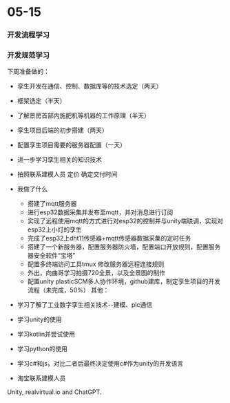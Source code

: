 # 05-15
### 开发流程学习
### 开发规范学习


下周准备做的：
- 孪生开发在通信、控制、数据库等的技术选定（两天）
- 框架选定（半天）
- 了解景房首部内施肥机等机器的工作原理（半天）
- 孪生项目后端的初步搭建（两天）
- 配置孪生项目需要的服务器配置（一天）
- 进一步学习孪生相关的知识技术
- 拍照联系建模人员 定价 确定交付时间


- 我做了什么
    - 搭建了mqtt服务器
    - 进行esp32数据采集并发布至mqtt，并对消息进行订阅
    - 实现了远程使用mqtt的方式进行对esp32的控制并与unity端联调，实现对esp32上小灯的孪生
    - 完成了esp32上dht11传感器+mqtt传感器数据采集的定时任务
    - 搭建了一个新服务器，配置服务器防火墙，配置端口开放规则，配置服务器安全软件“宝塔”
    - 配置多终端访问工具tmux 修改服务器远程连接规则
    - 外出，向曲哥学习拍摄720全景，以及全景图的制作
    - 配置unity plasticSCM多人协作环境，github建库，制定孪生项目的开发流程（未完成，50%）
其他：
- 学习了解了工业数字孪生相关技术--建模、plc通信
- 学习unity的使用
- 学习kotlin并尝试使用
- 学习python的使用
- 学习c#和js，对比二者后最终决定使用c#作为unity的开发语言
- 淘宝联系建模人员

Unity, realvirtual.io and ChatGPT.